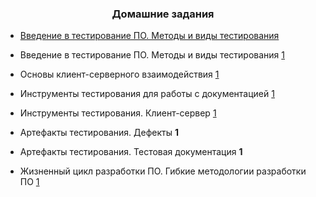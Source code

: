 <h3 align="center">Домашние задания</h3>

- [Введение в тестирование ПО. Методы и виды тестирования](https://github.com/ElizarAbramov/ElizarAbramov/blob/main/Домашнее%20задание%3A%20введение%20в%20тестирование%20ПО.%20Методы%20и%20виды%20тестирования.md)

- Введение в тестирование ПО. Методы и виды тестирования [1](1)

- Основы клиент-серверного взаимодействия [1](1)

- Инструменты тестирования для работы с документацией [1](1)

- Инструменты тестирования. Клиент-сервер [1](1)

- Артефакты тестирования. Дефекты **1**

- Артефакты тестирования. Тестовая документация **1**

- Жизненный цикл разработки ПО. Гибкие методологии разработки ПО [1](1)
